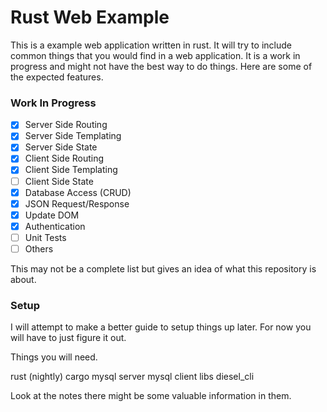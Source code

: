 # Rust Web Example
This is a example web application written in rust. It will try to include common things that you would find in a web application. It is a work in progress and might not have the best way to do things. Here are some of the expected features.

### Work In Progress
- [X] Server Side Routing
- [X] Server Side Templating
- [X] Server Side State
- [X] Client Side Routing
- [X] Client Side Templating
- [ ] Client Side State
- [X] Database Access (CRUD)
- [X] JSON Request/Response
- [X] Update DOM
- [X] Authentication
- [ ] Unit Tests
- [ ] Others

This may not be a complete list but gives an idea of what this repository is about.

### Setup
I will attempt to make a better guide to setup things up later. For now you will have to just figure it out.

Things you will need.

rust (nightly)
cargo
mysql server
mysql client libs
diesel_cli

Look at the notes there might be some valuable information in them.



